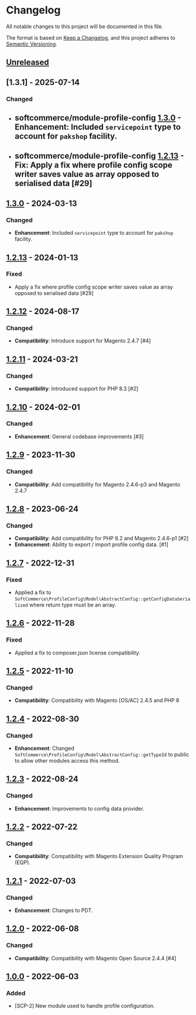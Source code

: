 # Changelog

All notable changes to this project will be documented in this file.

The format is based on [Keep a Changelog](https://keepachangelog.com/en/1.0.0/),
and this project adheres to [Semantic Versioning](https://semver.org/spec/v2.0.0.html).

## [Unreleased]

## [1.3.1] - 2025-07-14
### Changed
- ## softcommerce/module-profile-config [1.3.0] - **Enhancement**: Included `servicepoint` type to account for `pakshop` facility.
- ## softcommerce/module-profile-config [1.2.13] - **Fix**: Apply a fix where profile config scope writer saves value as array opposed to serialised data [#29]

## [1.3.0] - 2024-03-13
### Changed
- **Enhancement**: Included `servicepoint` type to account for `pakshop` facility.

## [1.2.13] - 2024-01-13
### Fixed
- Apply a fix where profile config scope writer saves value as array opposed to serialised data [#29]

## [1.2.12] - 2024-08-17
### Changed
- **Compatibility**: Introduce support for Magento 2.4.7 [#4]

## [1.2.11] - 2024-03-21
### Changed
- **Compatibility**: Introduced support for PHP 8.3 [#2]

## [1.2.10] - 2024-02-01
### Changed
- **Enhancement**: General codebase improvements [#3]

## [1.2.9] - 2023-11-30
### Changed
- **Compatibility**: Add compatibility for Magento 2.4.6-p3 and Magento 2.4.7

## [1.2.8] - 2023-06-24
### Changed
- **Compatibility**: Add compatibility for PHP 8.2 and Magento 2.4.6-p1 [#2]
- **Enhancement**: Ability to export / import profile config data. [#1]

## [1.2.7] - 2022-12-31
### Fixed
- Applied a fix to `SoftCommerce\ProfileConfig\Model\AbstractConfig::getConfigDataSerialized` where return type must be an array.

## [1.2.6] - 2022-11-28
### Fixed
- Applied a fix to composer.json license compatibility.

## [1.2.5] - 2022-11-10
### Changed
- **Compatibility**: Compatibility with Magento [OS/AC] 2.4.5 and PHP 8

## [1.2.4] - 2022-08-30
### Changed
- **Enhancement**: Changed `SoftCommerce\ProfileConfig\Model\AbstractConfig::getTypeId` to public to allow other modules access this method.

## [1.2.3] - 2022-08-24
### Changed
- **Enhancement**: Improvements to config data provider.

## [1.2.2] - 2022-07-22
### Changed
- **Compatibility**: Compatibility with Magento Extension Quality Program (EQP).

## [1.2.1] - 2022-07-03
### Changed
- **Enhancement**: Changes to PDT.

## [1.2.0] - 2022-06-08
### Changed
- **Compatibility**: Compatibility with Magento Open Source 2.4.4 [#4]

## [1.0.0] - 2022-06-03
### Added
- [SCP-2] New module used to handle profile configuration.

[Unreleased]: https://github.com/softcommerceltd/magento-profile-config/compare/v1.3.0...HEAD
[1.3.0]: https://github.com/softcommerceltd/magento-profile-config/compare/v1.2.13...v1.3.0
[1.2.13]: https://github.com/softcommerceltd/magento-profile-config/compare/v1.2.12...v1.2.13
[1.2.12]: https://github.com/softcommerceltd/magento-profile-config/compare/v1.2.11...v1.2.12
[1.2.11]: https://github.com/softcommerceltd/magento-profile-config/compare/v1.2.10...v1.2.11
[1.2.10]: https://github.com/softcommerceltd/magento-profile-config/compare/v1.2.9...v1.2.10
[1.2.9]: https://github.com/softcommerceltd/magento-profile-config/compare/v1.2.8...v1.2.9
[1.2.8]: https://github.com/softcommerceltd/magento-profile-config/compare/v1.2.7...v1.2.8
[1.2.7]: https://github.com/softcommerceltd/magento-profile-config/compare/v1.2.6...v1.2.7
[1.2.6]: https://github.com/softcommerceltd/magento-profile-config/compare/v1.2.5...v1.2.6
[1.2.5]: https://github.com/softcommerceltd/magento-profile-config/compare/v1.2.4...v1.2.5
[1.2.4]: https://github.com/softcommerceltd/magento-profile-config/compare/v1.2.3...v1.2.4
[1.2.3]: https://github.com/softcommerceltd/magento-profile-config/compare/v1.2.2...v1.2.3
[1.2.2]: https://github.com/softcommerceltd/magento-profile-config/compare/v1.2.1...v1.2.2
[1.2.1]: https://github.com/softcommerceltd/magento-profile-config/compare/v1.2.0...v1.2.1
[1.2.0]: https://github.com/softcommerceltd/magento-profile-config/compare/v1.0.0...v1.2.0
[1.0.0]: https://github.com/softcommerceltd/magento-profile-config/releases/tag/v1.0.0
